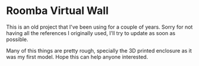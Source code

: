 # Roomba Virtual Wall

This is an old project that I've been using for a couple of years. Sorry for not having all the references I originally used, I'll try to update as soon as possible.

Many of this things are pretty rough, specially the 3D printed enclosure as it was my first model. Hope this can help anyone interested.


